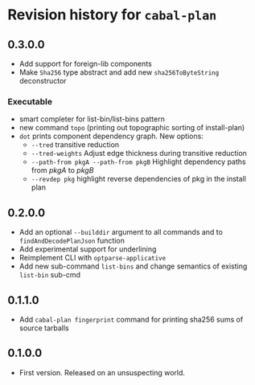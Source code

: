 # Revision history for `cabal-plan`

## 0.3.0.0

* Add support for foreign-lib components
* Make `Sha256` type abstract and add new `sha256ToByteString` deconstructor

### Executable

* smart completer for list-bin/list-bins pattern
* new command `topo` (printing out topographic sorting of install-plan)
* `dot` prints component dependency graph. New options:
    - `--tred` transitive reduction
    - `--tred-weights` Adjust edge thickness during transitive reduction
    - `--path-from pkgA --path-from pkgB` Highlight dependency paths from *pkgA* to *pkgB*
    - `--revdep pkg` highlight reverse dependencies of pkg in the install plan

## 0.2.0.0

* Add an optional `--builddir` argument to all commands and to `findAndDecodePlanJson` function
* Add experimental support for underlining
* Reimplement CLI with `optparse-applicative`
* Add new sub-command `list-bins` and change semantics of existing `list-bin` sub-cmd

## 0.1.1.0

* Add `cabal-plan fingerprint` command for printing
  sha256 sums of source tarballs

## 0.1.0.0

* First version. Released on an unsuspecting world.
